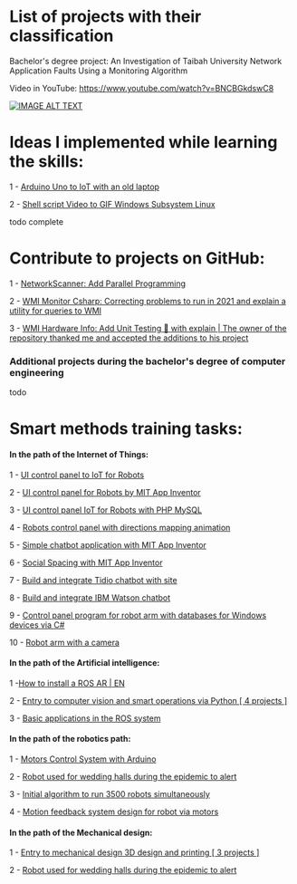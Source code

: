 # List of projects with their classification
Bachelor's degree project:
An Investigation of Taibah University Network Application Faults Using a Monitoring Algorithm

Video in YouTube: https://www.youtube.com/watch?v=BNCBGkdswC8

[![IMAGE ALT TEXT](https://i.ytimg.com/vi/BNCBGkdswC8/hqdefault.jpg?sqp=-oaymwEcCPYBEIoBSFXyq4qpAw4IARUAAIhCGAFwAcABBg==&rs=AOn4CLBgJcnAN6Ef9l1EGzzC-XgveMcNpQ)](http://www.youtube.com/watch?v=https://www.youtube.com/watch?v=BNCBGkdswC8 "An Investigation of Taibah University Network Application Faults Using a Monitoring Algorithm")

# Ideas I implemented while learning the skills:
1 - [Arduino Uno to IoT with an old laptop](https://github.com/MohammadYAmmar/Arduino-Uno-to-IoT-with-old-laptop)

2 - [Shell script Video to GIF Windows Subsystem Linux](https://github.com/MohammadYAmmar/Shell-script-Video-to-GIF-Windows-Subsystem-Linux)

todo complete

# Contribute to projects on GitHub:
1 - [NetworkScanner: Add Parallel Programming](https://github.com/MohammadYAmmar/NetworkScanner)

2 - [WMI Monitor Csharp: Correcting problems to run in 2021 and explain a utility for queries to WMI](https://github.com/MohammadYAmmar/WMI_Monitor_Csharp)

3 - [WMI Hardware Info: Add Unit Testing 🧪 with explain | The owner of the repository thanked me and accepted the additions to his project](https://github.com/MohammadYAmmar/WMIHardwareInfo-with-Unit-Testing)

### Additional projects during the bachelor's degree of computer engineering
todo

# Smart methods training tasks:
#### In the path of the Internet of Things:
1 - [UI control panel to IoT for Robots](https://github.com/MohammadYAmmar/UI-control-panel-to-IoT-for-Robots)

2 - [UI control panel for Robots by MIT App Inventor](https://github.com/MohammadYAmmar/UI-control-panel-for-Robots-by-MIT-App-Inventor)

3 - [UI control panel IoT for Robots with PHP MySQL](https://github.com/MohammadYAmmar/UI-control-panel-IoT-for-Robots-with-PHP-MySQL)

4 - [Robots control panel with directions mapping animation](https://github.com/MohammadYAmmar/Robots-control-panel-with-directions-mapping-animation)

5 - [Simple chatbot application with MIT App Inventor](https://github.com/MohammadYAmmar/simple-chatbot-application-with-MIT-App-Inventor)

6 - [Social Spacing with MIT App Inventor](https://github.com/MohammadYAmmar/Social-Spacing-with-MIT-App-Inventor)

7 - [Build and integrate Tidio chatbot with site](https://github.com/MohammadYAmmar/Build-and-integrate-Tidio-chat-bot-with-site)

8 - [Build and integrate IBM Watson chatbot](https://github.com/MohammadYAmmar/Build-and-integrate-IBM-Watson-chatbot)

9 - [Control panel program for robot arm with databases for Windows devices via C#](https://github.com/MohammadYAmmar/A-control-panel-program-for-robot-arm-with-databases-for-Windows-devices-via-c-sharp)

10 - [Robot arm with a camera](https://github.com/MohammadYAmmar/Robot-arm-with-a-camera)


#### In the path of the Artificial intelligence:

1 -[How to install a ROS AR | EN](https://github.com/MohammadYAmmar/How-to-install-a-ROS-AR-EN)

2 - [Entry to computer vision and smart operations via Python [ 4 projects ]](https://github.com/MohammadYAmmar/entry-to-computer-vision-and-smart-operations-via-Python)

3 - [Basic applications in the ROS system](https://github.com/MohammadYAmmar/Basic-applications-in-the-ROS-system)


#### In the path of the robotics path:

  1 - [Motors Control System with Arduino](https://github.com/MohammadYAmmar/Motors-Control-System)

  2 - [Robot used for wedding halls during the epidemic to alert](https://github.com/MohammadYAmmar/Robot-used-for-wedding-halls-during-the-epidemic-to-alert)

  3 - [Initial algorithm to run 3500 robots simultaneously](https://github.com/MohammadYAmmar/Initial-algorithm-to-run-3500-robots-simultaneously)

  4 - [Motion feedback system design for robot via motors](https://github.com/MohammadYAmmar/Motion-feedback-system-design-for-robot-via-motors)


#### In the path of the Mechanical design:

  1 - [Entry to mechanical design 3D design and printing [ 3 projects ]](https://github.com/MohammadYAmmar/entry-to-mechanical-design-3D-design-and-printing)

  2 - [Robot used for wedding halls during the epidemic to alert](https://github.com/MohammadYAmmar/Robot-used-for-wedding-halls-during-the-epidemic-to-alert)